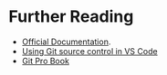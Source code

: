# Further Reading

-   [Official Documentation](https://git-scm.com/docs).
-   [Using Git source control in VS Code](https://code.visualstudio.com/docs/sourcecontrol/overview)
-   [Git Pro Book](https://git-scm.com/book/en/v2)
